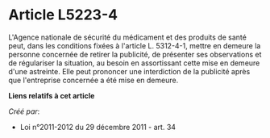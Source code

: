 # Article L5223-4

L'Agence nationale de sécurité du médicament et des produits de santé peut, dans les conditions fixées à l'article L.
5312-4-1, mettre en demeure la personne concernée de retirer la publicité, de présenter ses observations et de régulariser la
situation, au besoin en assortissant cette mise en demeure d'une astreinte. Elle peut prononcer une interdiction de la
publicité après que l'entreprise concernée a été mise en demeure.

**Liens relatifs à cet article**

_Créé par_:

  - Loi n°2011-2012 du 29 décembre 2011 - art. 34
